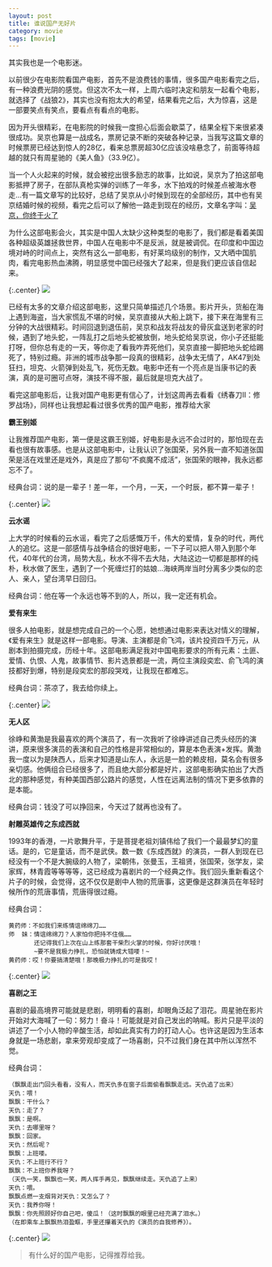 ```yaml
---
layout: post
title: 谁说国产无好片
category: movie
tags: [movie]
---
```


其实我也是一个电影迷。

以前很少在电影院看国产电影，首先不是浪费钱的事情，很多国产电影看完之后，有一种浪费光阴的感觉。但这次不太一样，上周六临时决定和朋友一起看个电影，就选择了《战狼2》，其实也没有抱太大的希望，结果看完之后，大为惊喜，这是一部要笑点有笑点，要看点有看点的电影。

因为开头很精彩，在电影院的时候我一度担心后面会歇菜了，结果全程下来很紧凑很成功。吴京也算是一战成名，票房记录不断的突破各种记录，当我写这篇文章的时候票房已经达到惊人的28亿，看来总票房超30亿应该没啥悬念了，前面等待超越的就只有周星驰的《美人鱼》（33.9亿）。

当一个人火起来的时候，就会被挖出很多励志的故事，比如说，吴京为了拍这部电影抵押了房子，在部队真枪实弹的训练了一年多，水下拍戏的时候差点被海水卷走...有一篇文章写的比较好，总结了吴京从小时候到现在的全部经历，其中也有吴京结婚时候的视频，看完之后可以了解他一路走到现在的经历，文章名字叫：[吴京，你终于火了](http://mp.weixin.qq.com/s/BTdr3ev6lqkZGFM_nqdKQA)

为什么这部电影会火，其实是中国人太缺少这种类型的电影了，我们都是看着美国各种超级英雄拯救世界，中国人在电影中不是反派，就是被调侃。在印度和中国边境对峙的时间点上，突然有这么一部电影，有好莱坞级别的制作，又大晒中国肌肉，看完电影热血沸腾，明显感觉中国已经强大了起来，但是我们更应该自信起来。

{:.center}
![](http://www.ityouknow.com/assets/images/2017/movie/wolf.jpg)

已经有太多的文章介绍这部电影，这里只简单描述几个场景。影片开头，货船在海上遇到海盗，当大家慌乱不堪的时候，吴京直接从大船上跳下，接下来在海里有三分钟的大战很精彩。时间回退到退伍前，吴京和战友将战友的骨灰盒送到老家的时候，遇到了地头蛇，一阵乱打之后地头蛇被放倒，地头蛇给吴京说，你小子还挺能打呀，但你总有走的一天，等你走了看我咋弄死他们，吴京直接一脚把地头蛇给踢死了，特别过瘾。非洲的城市战争那一段真的很精彩，战争太无情了，AK47到处狂扫，坦克、火箭弹到处乱飞，死伤无数。电影中还有一个亮点是当康书记的表演，真的是可圈可点呀，演技不得不服，最后就是坦克大战了。

看完这部电影后，让我对国产电影更有信心了，计划这周再去看看《绣春刀II：修罗战场》，同样也让我想起看过很多优秀的国产电影，推荐给大家

**霸王别姬** 

让我推荐国产电影，第一便是这霸王别姬，好电影是永远不会过时的，那怕现在去看也很有故事感。也是从这部电影中，让我认识了张国荣，另外我一直不知道张国荣是活在戏里还是戏外，真是应了那句“不疯魔不成活”，张国荣的眼神，我永远都忘不了。

经典台词：说的是一辈子！差一年，一个月，一天，一个时辰，都不算一辈子！

{:.center}
![](http://www.ityouknow.com/assets/images/2017/movie/bwbj.jpeg)

**云水谣** 

上大学的时候看的云水谣，看完了之后感慨万千，伟大的爱情，复杂的时代，两代人的追忆。这是一部感情与战争结合的很好电影，一下子可以把人带入到那个年代，40年代的台湾，局势大乱，秋水不得不去大陆，大陆这边一切都是那样的纯朴，秋水做了医生，遇到了一个死缠烂打的姑娘...海峡两岸当时分离多少类似的恋人、亲人，望台湾早日回归。

经典台词：他在等一个永远也等不到的人，所以，我一定还有机会。

**爱有来生** 

很多人拍电影，就是想完成自己的一个心愿，她想通过电影来表达对情义的理解，《爱有来生》就是这样一部电影。导演、主演都是俞飞鸿，该片投资四千万元，从剧本到拍摄完成，历经十年。这部电影满足我对中国电影要求的所有元素：土匪、爱情、仇恨、人鬼，故事情节、影片选景都是一流，两位主演段奕宏、俞飞鸿的演技都好到爆，特别是段奕宏的那段哭戏，让我现在都难忘。

经典台词：茶凉了，我去给你续上。

{:.center}
![](http://www.ityouknow.com/assets/images/2017/movie/ayls.jpeg)

**无人区** 

徐峥和黄渤是我最喜欢的两个演员了，有一次我听了徐峥讲述自己秃头经历的演讲，原来很多演员的表演和自己的性格是非常相似的，算是本色表演+发挥。黄渤我一度以为是陕西人，后来才知道是山东人，永远是一脸的赖皮相，莫名会有很多亲切感。他俩组合已经很多了，而且绝大部分都是好片，这部电影确实拍出了大西北的那种感觉，有种美国西部公路片的感觉，人性在远离法制的情况下更多依靠的是本能。

经典台词：钱没了可以挣回来，今天过了就再也没有了。

**射雕英雄传之东成西就** 

1993年的香港，一片歌舞升平，于是菩提老祖刘镇伟给了我们一个最最梦幻的童话。是的，它是童话，而不是武侠。数一数《东成西就》的演员，一群人到现在已经没有一个不是大腕级的人物了，梁朝伟，张曼玉，王祖贤，张国荣，张学友，梁家辉，林青霞等等等等，这已经成为喜剧片的一个经典之作。我们回头重新看这个片子的时候，会觉得，这不仅仅是剧中人物的荒唐事，这更像是这群演员在年轻时候所作的荒唐事情，荒唐得很过瘾。

经典台词：

```
黄药师：不如我们来练情谊绵绵刀……
师  妹：情谊绵绵刀？人家怕你把持不住俄……   
       还记得我们上次在山上练那套干柴烈火掌的时候，你好讨厌哦！  
       ~要不是我极力挣扎，恐怕就铸成大错喽！~   
黄药师：哎！你要搞清楚哦！那晚极力挣扎的可是我哎！

```

{:.center}
![](http://www.ityouknow.com/assets/images/2017/movie/dcxj.jpeg)

**喜剧之王** 

喜剧的最高境界可能就是悲剧，明明看的喜剧，却眼角泛起了泪花。周星驰在影片开始对大海喊了一句：努力！奋斗！可能就是对自己发出的呐喊。影片只是平淡的讲述了一个小人物的辛酸生活，却如此真实有力的打动人心。也许这是因为生活本身就是一场悲剧，拿来旁观却变成了一场喜剧，只不过我们身在其中所以浑然不觉。

经典台词：

```
（飘飘走出门回头看看，没有人，而天仇多在窗子后面偷看飘飘走远。天仇追了出来）
天仇：喂！
飘飘：干什么？
天仇：走了？
飘飘：是啊。
天仇：去哪里呀？
飘飘：回家。
天仇：然后呢？
飘飘：上班喽。
天仇：不上班行不行？
飘飘：不上班你养我呀？
（天仇一笑，飘飘也一笑，两人挥手再见，飘飘继续走。天仇追了上来）
天仇：喂。
飘飘点燃一支烟背对天仇：又怎么了？
天仇：我养你呀！
飘飘：你先照顾好你自己吧，傻瓜！（这时飘飘的眼里已经充满了泪水。）
（在即乘车上飘飘热泪盈眶，手里还攥着天仇的《演员的自我修养》）。
```

{:.center}
![](http://www.ityouknow.com/assets/images/2017/movie/xjzw.jpeg)


> 有什么好的国产电影，记得推荐给我。
